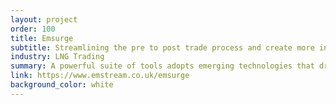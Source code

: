 ```yaml
---
layout: project
order: 100
title: Emsurge
subtitle: Streamlining the pre to post trade process and create more interactive, efficient LNG networks
industry: LNG Trading
summary: A powerful suite of tools adopts emerging technologies that dramatically improve how LNG is traded.
link: https://www.emstream.co.uk/emsurge
background_color: white
---
```

